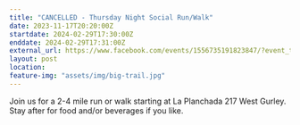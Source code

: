 ```yaml
---
title: "CANCELLED - Thursday Night Social Run/Walk"
date: 2023-11-17T20:20:00Z
startdate: 2024-02-29T17:30:00Z
enddate: 2024-02-29T17:31:00Z
external_url: https://www.facebook.com/events/1556735191823847/?event_time_id=1556735218490511
layout: post
location: 
feature-img: "assets/img/big-trail.jpg"
---
```


Join us for a 2-4 mile run or walk starting at La Planchada 217 West Gurley. Stay after for food and/or beverages if you like. <br>
  <br>
  
